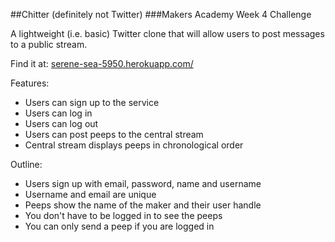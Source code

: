##Chitter (definitely not Twitter)
###Makers Academy Week 4 Challenge

A lightweight (i.e. basic) Twitter clone that will allow users to post messages to a public stream.

Find it at: [serene-sea-5950.herokuapp.com/](http://serene-sea-5950.herokuapp.com/)

Features:
* Users can sign up to the service
* Users can log in
* Users can log out
* Users can post peeps to the central stream
* Central stream displays peeps in chronological order

Outline:
* Users sign up with email, password, name and username
* Username and email are unique
* Peeps show the name of the maker and their user handle
* You don't have to be logged in to see the peeps
* You can only send a peep if you are logged in
